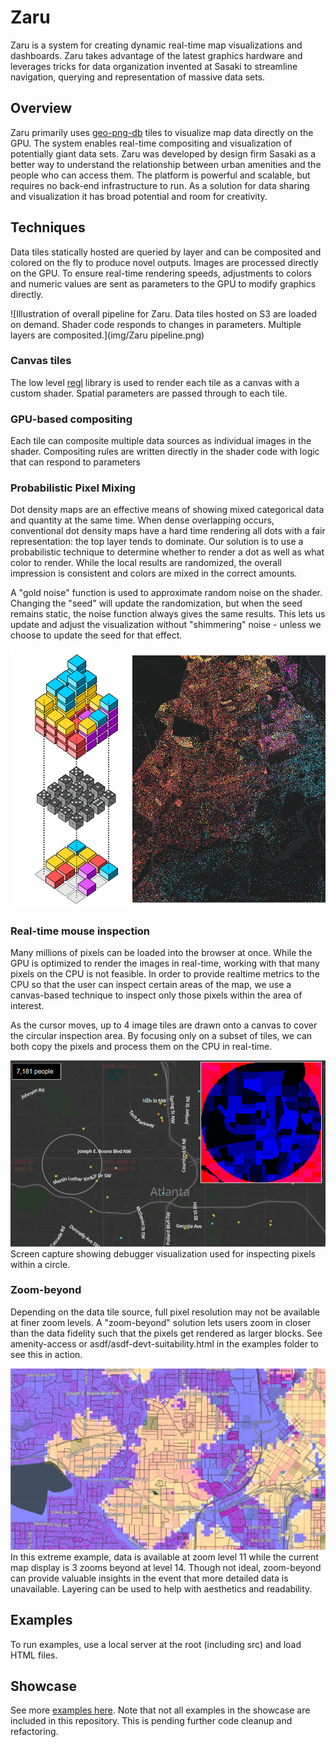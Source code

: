 # Zaru
Zaru is a system for creating dynamic real-time map visualizations and dashboards. Zaru takes advantage of the latest graphics hardware and leverages tricks for data organization invented at Sasaki to streamline navigation, querying and representation of massive data sets.

## Overview
Zaru primarily uses [geo-png-db](https://github.com/sasakiassociates/geo-png-db) tiles to visualize map data directly on the GPU. The system enables real-time compositing and visualization of potentially giant data sets. Zaru was developed by design firm Sasaki as a better way to understand the relationship between urban amenities and the people who can access them. The platform is powerful and scalable, but requires no back-end infrastructure to run. As a solution for data sharing and visualization it has broad potential and room for creativity.

## Techniques

Data tiles statically hosted are queried by layer and can be composited and colored on the fly to produce novel outputs. Images are processed directly on the GPU. To ensure real-time rendering speeds, adjustments to colors and numeric values are sent as parameters to the GPU to modify graphics directly.

![Illustration of overall pipeline for Zaru. Data tiles hosted on S3 are loaded on demand. Shader code responds to changes in parameters. Multiple layers are composited.](img/Zaru pipeline.png)

### Canvas tiles
The low level [regl](https://github.com/regl-project/regl) library is used to render each tile as a canvas with a custom shader. Spatial parameters are passed through to each tile.

### GPU-based compositing
Each tile can composite multiple data sources as individual images in the shader. Compositing rules are written directly in the shader code with logic that can respond to parameters

### Probabilistic Pixel Mixing
Dot density maps are an effective means of showing mixed categorical data and quantity at the same time. When dense overlapping occurs, conventional dot density maps have a hard time rendering all dots with a fair representation: the top layer tends to dominate. Our solution is to use a probabilistic technique to determine whether to render a dot as well as what color to render. While the local results are randomized, the overall impression is consistent and colors are mixed in the correct amounts.

A "gold noise" function is used to approximate random noise on the shader. Changing the "seed" will update the randomization, but when the seed remains static, the noise function always gives the same results. This lets us update and adjust the visualization without "shimmering" noise - unless we choose to update the seed for that effect.

![Screen captures showing how pixels are mixed based on probabilities. Dice analogy used to show changing probability across 2 frames.](img/probabilistic-mixing.gif)

### Real-time mouse inspection
Many millions of pixels can be loaded into the browser at once. While the GPU is optimized to render the images in real-time, working with that many pixels on the CPU is not feasible. In order to provide realtime metrics to the CPU so that the user can inspect certain areas of the map, we use a canvas-based technique to inspect only those pixels within the area of interest.

As the cursor moves, up to 4 image tiles are drawn onto a canvas to cover the circular inspection area. By focusing only on a subset of tiles, we can both copy the pixels and process them on the CPU in real-time.

![Screen capture showing debugger visualization used for inspecting pixels within a circle](img/circle-inspect.png)
Screen capture showing debugger visualization used for inspecting pixels within a circle.

### Zoom-beyond
Depending on the data tile source, full pixel resolution may not be available at finer zoom levels. A "zoom-beyond" solution lets users zoom in closer than the data fidelity such that the pixels get rendered as larger blocks. See amenity-access or asdf/asdf-devt-suitability.html in the examples folder to see this in action.

![Screen capture showing data pixels at a lower resolution than the screen](img/zoom-beyond-14.png)
In this extreme example, data is available at zoom level 11 while the current map display is 3 zooms beyond at level 14. Though not ideal, zoom-beyond can provide valuable insights in the event that more detailed data is unavailable. Layering can be used to help with aesthetics and readability.

## Examples

To run examples, use a local server at the root (including src) and load HTML files.

## Showcase

See more [examples here](http://maps.sasaki.com/zaru/). Note that not all examples in the showcase are included in this repository. This is pending further code cleanup and refactoring. 
